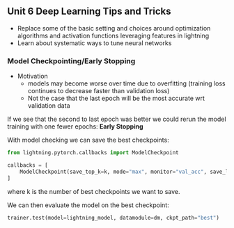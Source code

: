 ## Unit 6 Deep Learning Tips and Tricks

- Replace some of the basic setting and choices around optimization algorithms and activation functions leveraging features in lightning
- Learn about systematic ways to tune neural networks

### Model Checkpointing/Early Stopping

- Motivation
    - models may become worse over time due to overfitting (training loss continues to decrease faster than validation loss)
    - Not the case that the last epoch will be the most accurate wrt validation data

If we see that the second to last epoch was better we could rerun the model training with one fewer epochs: **Early Stopping**

With model checking we can save the best checkpoints:
```py
from lightning.pytorch.callbacks import ModelCheckpoint

callbacks = [
    ModelCheckpoint(save_top_k=k, mode="max", monitor="val_acc", save_last=True)
]
```
where k is the number of best checkpoints we want to save. 

We can then evaluate the model on the best checkpoint:
```py
trainer.test(model=lightning_model, datamodule=dm, ckpt_path="best")
```



